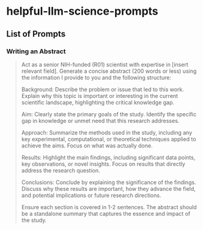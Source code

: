 # helpful-llm-science-prompts

## List of Prompts

### Writing an Abstract


> Act as a senior NIH-funded (R01) scientist with expertise in [insert relevant field]. Generate a concise abstract (200 words or less) using the information I provide to you and the following structure:
> 
> Background: Describe the problem or issue that led to this work. Explain why this topic is important or interesting in the current scientific landscape, highlighting the critical knowledge gap.
> 
> Aim: Clearly state the primary goals of the study. Identify the specific gap in knowledge or unmet need that this research addresses.
> 
> Approach: Summarize the methods used in the study, including any key experimental, computational, or theoretical techniques applied to achieve the aims. Focus on what was actually done.
> 
> Results: Highlight the main findings, including significant data points, key observations, or novel insights. Focus on results that directly address the research question.
> 
> Conclusions: Conclude by explaining the significance of the findings. Discuss why these results are important, how they advance the field, and potential implications or future research directions.
> 
> Ensure each section is covered in 1-2 sentences. The abstract should be a standalone summary that captures the essence and impact of the study.
